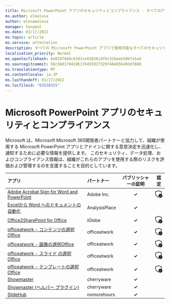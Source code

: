 ```yaml
---
title: Microsoft PowerPoint アプリのセキュリティとコンプライアンス - すべてのアプリ
ms.author: elmalova
author: elenamalova
manager: tonybal
ms.date: 03/17/2022
ms.topic: article
ms.service: attestation
description: すべての Microsoft PowerPoint アプリで使用可能なすべてのセキュリティおよびコンプライアンス情報。
localization_priority: Normal
ms.openlocfilehash: be02478d4c63d3ce83926c8f6c32beee58bfa5ad
ms.sourcegitcommit: 58c50d1704196178455927329748485b40dd7880
ms.translationtype: MT
ms.contentlocale: ja-JP
ms.lasthandoff: 03/17/2022
ms.locfileid: "63538315"
---
```

# <a name="microsoft-powerpoint-apps-security-and-compliance"></a>Microsoft PowerPoint アプリのセキュリティとコンプライアンス

Microsoft は、Microsoft Microsoft 365開発者パートナーと協力して、組織が使用する Microsoft PowerPoint アプリとアドインに関する意思決定を迅速化し、通知するために必要な情報を提供します。 このセキュリティ、データ処理、およびコンプライアンス情報は、組織がこれらのアプリを使用する際のリスクを評価および管理するのを支援することを目的としています。

| **アプリ** | **パートナー** | **パブリッシャーの証明** | **認定** |
|:--------|:------------|:----------------------:|:-------------:|
| [Adobe Acrobat Sign for Word and PowerPoint](./adobe-inc-acrobat-sign-for-word-and-powerpoint.md) | Adobe Inc. | **✓** | <img alt="Certified application badge" src="../media/certified-badge.png" height="25" width="25" /> |
| [Excelから Word へのドキュメントの自動化](./analysisplace-excel-to-word-document-automation.md) | AnalysisPlace | **✓** |  |
| [Office2SharePoint for Office](./iglobe-office2sharepoint-for-office.md) | iGlobe | **✓** | <img alt="Certified application badge" src="../media/certified-badge.png" height="25" width="25" /> |
| [officeatwork - コンテンツの選択Office](./officeatwork-officeatworkcontent-chooser-for-office.md) | officeatwork | **✓** | <img alt="Certified application badge" src="../media/certified-badge.png" height="25" width="25" /> |
| [officeatwork - 画像の選択Office](./officeatwork-officeatworkimage-chooser-for-office.md) | officeatwork | **✓** | <img alt="Certified application badge" src="../media/certified-badge.png" height="25" width="25" /> |
| [officeatwork - スライド の選択Office](./officeatwork-officeatworkslide-chooser-for-office.md) | officeatwork | **✓** | <img alt="Certified application badge" src="../media/certified-badge.png" height="25" width="25" /> |
| [officeatwork - テンプレートの選択Office](./officeatwork-officeatworktemplate-chooser-for-office.md) | officeatwork | **✓** | <img alt="Certified application badge" src="../media/certified-badge.png" height="25" width="25" /> |
| [Showmaster](./cherryware-showmaster.md) | cherryware | **✓** |  |
| [Showmaster (ヘルパー プラグイン)](./cherryware-showmaster-helper-plugin.md) | cherryware | **✓** |  |
| [SlideHub](./nomorehours-slidehub.md) | nomorehours | **✓** |  |
